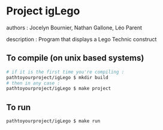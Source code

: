 # Project igLego
authors : Jocelyn Bournier, Nathan Gallone, Léo Parent

description : Program that displays a Lego Technic construct


## To compile (on unix based systems)
```bash
# if it is the first time you're compiling :
pathtoyourproject/igLego $ mkdir build
# then in any case :
pathtoyourproject/igLego $ make project
```

## To run
```bash
pathtoyourproject/igLego $ make run
```